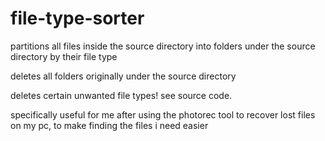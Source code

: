 # file-type-sorter

partitions all files inside the source directory into folders under the source directory by their file type

deletes all folders originally under the source directory

deletes certain unwanted file types! see source code.

specifically useful for me after using the photorec tool to recover lost files on my pc, to make finding the files i need easier
